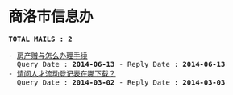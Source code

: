 # 商洛市信息办
<pre><b>TOTAL MAILS : 2</b></pre>
<pre>
- <a href="../../categories/mails/2532.md">房产赠与怎么办理手续</a><br/>  Query Date : <b>2014-06-13</b> - Reply Date : <b>2014-06-13</b>
- <a href="../../categories/mails/2309.md">请问人才流动登记表在哪下载？</a><br/>  Query Date : <b>2014-03-02</b> - Reply Date : <b>2014-03-03</b>
</pre>
